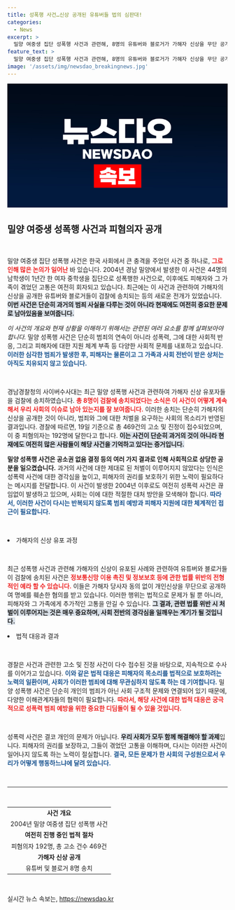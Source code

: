 ```yaml
---
title: 성폭행 사건…신상 공개된 유튜버들 법의 심판대!
categories:
  - News
excerpt: >
  밀양 여중생 집단 성폭행 사건과 관련해, 8명의 유튜버와 블로거가 가해자 신상을 무단 공개해 검찰 송치! 192명이 피혐의자로 올라 물의를 일으킨 이번 사건의 전말을 파헤친다.
feature_text: >
  밀양 여중생 집단 성폭행 사건과 관련해, 8명의 유튜버와 블로거가 가해자 신상을 무단 공개해 검찰 송치! 192명이 피혐의자로 올라 물의를 일으킨 이번 사건의 전말을 파헤친다.
image: '/assets/img/newsdao_breakingnews.jpg'
---
```


<p><img src="/assets/img/newsdao_breakingnews.jpg" alt="ontimetimes 속보" /></p>

<h2 data-ke-size="size26">밀양 여중생 성폭행 사건과 피혐의자 공개</h2>

<p data-ke-size="size16">&nbsp;</p>

<p>밀양 여중생 집단 성폭행 사건은 한국 사회에서 큰 충격을 주었던 사건 중 하나로, <b><span style="color: #ee2323;">그로 인해 많은 논의가 일어난</span></b> 바 있습니다. 2004년 경남 밀양에서 발생한 이 사건은 44명의 남학생이 1년간 한 여자 중학생을 집단으로 성폭행한 사건으로, 이후에도 피해자와 그 가족이 겪었던 고통은 여전히 회자되고 있습니다. 최근에는 이 사건과 관련하여 가해자의 신상을 공개한 유튜버와 블로거들이 검찰에 송치되는 등의 새로운 전개가 있었습니다. <b><span style="background-color: #21538527;">이번 사건은 단순히 과거의 범죄 사실을 다루는 것이 아니라 현재에도 여전히 중요한 문제로 남아있음을 보여줍니다.</span></b></p>

<p><i>이 사건의 개요와 현재 상황을 이해하기 위해서는 관련된 여러 요소를 함께 살펴보아야 합니다.</i> 밀양 성폭행 사건은 단순히 범죄의 연속이 아니라 성폭력, 그에 대한 사회적 반응, 그리고 피해자에 대한 지원 체계 부족 등 다양한 사회적 문제를 내포하고 있습니다. <b><span style="color: #1a5490;">이러한 심각한 범죄가 발생한 후, 피해자는 물론이고 그 가족과 사회 전반이 받은 상처는 아직도 치유되지 않고 있습니다.</span></b></p>

<p data-ke-size="size16">&nbsp;</p>

<p>경남경찰청의 사이버수사대는 최근 밀양 성폭행 사건과 관련하여 가해자 신상 유포자들을 검찰에 송치하였습니다. <b><span style="color: #ee2323;">총 8명이 검찰에 송치되었다는 소식은 이 사건이 어떻게 계속해서 우리 사회의 이슈로 남아 있는지를 잘 보여줍니다.</span></b> 이러한 송치는 단순히 가해자의 신상을 공개한 것이 아니라, 범죄와 그에 대한 처벌을 요구하는 사회의 목소리가 반영된 결과입니다. 경찰에 따르면, 19일 기준으로 총 469건의 고소 및 진정이 접수되었으며, 이 중 피혐의자는 192명에 달한다고 합니다. <b><span style="background-color: #21538527;">이는 사건이 단순히 과거의 것이 아니라 현재에도 여전히 많은 사람들이 해당 사건을 기억하고 있다는 증거입니다.</span></b></p>

<p><b>밀양 성폭행 사건은 공소권 없음 결정 등의 여러 가지 결과로 인해 사회적으로 상당한 공분을 일으켰습니다.</b> 과거의 사건에 대한 제대로 된 처벌이 이루어지지 않았다는 인식은 성폭력 사건에 대한 경각심을 높이고, 피해자의 권리를 보호하기 위한 노력이 필요하다는 메시지를 전달합니다. 이 사건이 발생한 2004년 이후로도 여전히 성폭력 사건은 끊임없이 발생하고 있으며, 사회는 이에 대한 적절한 대처 방안을 모색해야 합니다. <b><span style="color: #1a5490;">따라서, 이러한 사건이 다시는 반복되지 않도록 범죄 예방과 피해자 지원에 대한 체계적인 접근이 필요합니다.</span></b></p>

<p data-ke-size="size16">&nbsp;</p>

<p><li>가해자의 신상 유포 과정</li></p>

<p data-ke-size="size16">&nbsp;</p>

<p>최근 성폭행 사건과 관련해 가해자의 신상이 유포된 사례와 관련하여 유튜버와 블로거들이 검찰에 송치된 사건은 <b><span style="color: #ee2323;">정보통신망 이용 촉진 및 정보보호 등에 관한 법률 위반의 전형적인 예라 할 수 있습니다.</span></b> 이들은 가해자 당사자 동의 없이 개인신상을 무단으로 공개하여 명예를 훼손한 혐의를 받고 있습니다. 이러한 행위는 법적으로 문제가 될 뿐 아니라, 피해자와 그 가족에게 추가적인 고통을 안길 수 있습니다. <b><span style="background-color: #21538527;">그 결과, 관련 법률 위반 시 처벌이 이루어지는 것은 매우 중요하며, 사회 전반의 경각심을 일깨우는 계기가 될 것입니다.</span></b></p>

<p><li>법적 대응과 결과</li></p>

<p data-ke-size="size16">&nbsp;</p>

<p>경찰은 사건과 관련한 고소 및 진정 사건이 다수 접수된 것을 바탕으로, 지속적으로 수사를 이어가고 있습니다. <b><span style="color: #1a5490;">이와 같은 법적 대응은 피해자의 목소리를 법적으로 보호하려는 노력의 일환이며, 사회가 이러한 범죄에 대해 무관심하지 않도록 하는 데 기여합니다.</span></b> 밀양 성폭행 사건은 단순히 개인의 범죄가 아닌 사회 구조적 문제와 연결되어 있기 때문에, 다양한 이해관계자들의 협력이 필요합니다. <b><span style="color: #ee2323;">따라서, 해당 사건에 대한 법적 대응은 궁극적으로 성폭력 범죄 예방을 위한 중요한 디딤돌이 될 수 있을 것입니다.</span></b></p>

<p data-ke-size="size16">&nbsp;</p>

<p>성폭력 사건은 결코 개인의 문제가 아닙니다. <b><span style="background-color: #21538527;">우리 사회가 모두 함께 해결해야 할 과제</span></b>입니다. 피해자의 권리를 보장하고, 그들이 겪었던 고통을 이해하며, 다시는 이러한 사건이 일어나지 않도록 하는 노력이 절실합니다. <b><span style="color: #1a5490;">결국, 모든 문제가 한 사회의 구성원으로서 우리가 어떻게 행동하느냐에 달려 있습니다.</span></b></p>

<p data-ke-size="size16">&nbsp;</p>

<hr>

<p data-ke-size="size16">&nbsp;</p>

<table>
<tr>
<td style="text-align: center; height: 17px;"><b>사건 개요</b></td>
</tr>
<tr>
<td style="text-align: center; height: 17px;">2004년 밀양 여중생 집단 성폭행 사건</td>
</tr>
<tr>
<td style="text-align: center; height: 17px;"><b>여전히 진행 중인 법적 절차</b></td>
</tr>
<tr>
<td style="text-align: center; height: 17px;">피혐의자 192명, 총 고소 건수 469건</td>
</tr>
<tr>
<td style="text-align: center; height: 17px;"><b>가해자 신상 공개</b></td>
</tr>
<tr>
<td style="text-align: center; height: 17px;">유튜버 및 블로거 8명 송치</td>
</tr>
</table>

<p data-ke-size="size16">&nbsp;</p>
실시간 뉴스 속보는, <a href="https://newsdao.kr" rel="dofollow">https://newsdao.kr</a>


